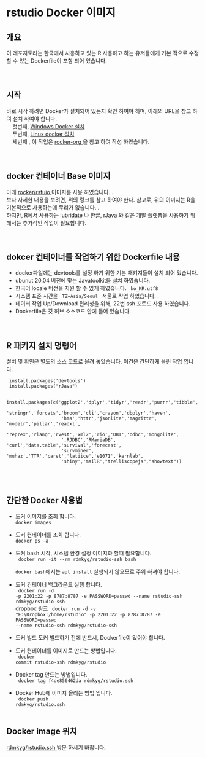 # rstudio Docker 이미지 #

## 개요 ##
  이 레포지토리는  한국에서 사용하고 있는 R 사용하고 하는 유저들에게 기본 적으로 수정 할 수 있는 Dockerfile이 포함 되어 있습니다.  <br><br><br>
  
## 시작 ##
   바로 시작 하려면 Docker가 설치되어 있는지 확인 하여야 하며,  아래의 URL을 참고 하여 설치 하여야 합니다.   
   &nbsp;  &nbsp;  첫번째,  <a href ="https://myjamong.tistory.com/296#:~:text=Windows%20%ED%99%98%EA%B2%BD%EC%97%90%20Docker%20%EC%84%A4%EC%B9%98%ED%95%98%EA%B8%B0%20%EC%9C%84%ED%95%B4%20Docker%20Hub%EC%97%90%EC%84%9C,%EC%95%84%EB%9E%98%20%EC%BB%B4%ED%8F%AC%EB%84%8C%ED%8A%B8%EB%93%A4%EC%9D%B4%20%EC%A0%9C%EA%B3%B5%EB%90%9C%EB%8B%A4.&text=%EC%84%A4%EC%B9%98%ED%8C%8C%EC%9D%BC%EC%9D%84%20%EC%8B%A4%ED%96%89%ED%95%B4%EC%84%9C,%ED%95%98%EB%8A%94%20%EA%B2%83%EC%9D%84%20%ED%99%95%EC%9D%B8%ED%95%A0%20%EC%88%98%20%EC%9E%88%EB%8B%A4.">  Windows Docker 설치 </a> <br>
   &nbsp;  &nbsp;   두번째,  <a href ="https://rdmkyg.blogspot.com/2022/02/ubunt-docker-r-pull-push.html">  Linux docker 설치 </a>  <br>
   &nbsp;  &nbsp;   세번째 ,  이 작업은  <a href ="https://github.com/rocker-org/rocker">  rocker-org </a> 을 참고 하여 작성 하였습니다.  <br><br><br>
   
## docker 컨테이너 Base 이미지 ##
  아래  <a href = "https://github.com/rocker-org/rocker" > rocker/rstuio </a> 이미지를 사용 하였습니다. .  <br>
  보다 자세한 내용을 보려면,   위의 링크를 참고 하여야 한다.  참고로,  위의 이미지는 R을 기본적으로 사용하는데 무리가 없습니다. .     <br>
  하지만,  R에서 사용하는 lubridate 나 한글,  rJava 와 같은 개발 플렛폼을 사용하기 위해서는 추가적인 작업이 필요합니다. <br><br><br> 
  
 
 ## dokcer  컨테이너를 작업하기 위한 Dockerfile  내용 ##
 - docker파일에는 devtools를 설정 하기 위한 기본 패키지들이 설치 되어 있습니다.  
 - ubunut 20.04 버전에 맞는 Javatoolkit을 설치 하였습니다.  
 - 한국어 locale 버전을 지원 할 수 있게 하였습니다.   <code> ko_KR.utf8 </code>
 - 시스템 표준 시간을 <code> TZ=Asia/Seoul </code> 서울로 작업 하였습니다. . 
 - 데이터 작업 Up/Download 편리성을 위해, 22번 ssh 포토드 사용 하였습니다. 
 - Dockerfile은 깃 허브 소스코드 안에 들어 있습니다. <br><br><br>

## R 패키지 설치 명령어 ##
 설치 및 확인은 별도의 소스 코드로 올려 놓았습니다.  이건은 간단하게 올린 작업 입니다. 
 
 ```
  install.packages('devtools')   
  install.packages("rJava")

  install.packages(c('ggplot2','dplyr','tidyr','readr','purrr','tibble','lubridate',
                     'stringr','forcats','broom','cli','crayon','dbplyr','haven',
                     'hms','httr','jsonlite','magrittr', 'modelr','pillar','readxl',
                     'reprex','rlang','rvest','xml2','rio','DBI','odbc','mongolite',
                     ',RJDBC','RMariaDB', 'curl','data.table','survival','forecast',
                     'survminer', 'muhaz','TTR','caret','latiice','e1071','kernlab',
                     'shiny','mailR',"trelliscopejs","showtext"))
```
<br><br>

 ## 간단한 Docker 사용법 ##
 - 도커 이미지를  조회 합니다.  <br>
   <code>docker images</code> <br>
 - 도커 컨테이너를 조회 합니다.   <br>
   <code>docker ps -a </code> <br>
 - 도커 bash 시작, 시스템 환경 설정 이미지화 할때 필요합니다.  <br>
   <code> docker run -it --rm rdmkyg/rstudio-ssh bash </code> <br>
   <code> docker bash</code>에서는 <code>apt install</code> 실행되지 않으므로 주위 하셔야 합니다.   <br>
 - 도커 컨테이너 백그라운드 실행 합니다. <br>
   <code> docker run  -d -p 2201:22  -p 8787:8787  -e PASSWORD=passwd --name rstudio-ssh rdmkyg/rstudio-ssh</code> <br>
   dropbox 링크 <code> docker run  -d  -v "E:\Dropbox:/home/rstudio"  -p 2201:22  -p 8787:8787  -e PASSWORD=passwd --name rstudio-ssh rdmkyg/rstudio-ssh </code> <br>
 -  도커 빌드  도커 빌드하기 전에 반드시,  Dockerfile이 있어야 합니다.   <br>    
 
 - 도커 컨테이너를 이미지로 만드는 방법입니다. <br>
   <code> docker commit rstudio-ssh rdmkyg/rstudio</code>   
 - Docker tag 만드는 방법입니다.  
   <code>   docker tag f4de856462da rdmkyg/rstudio.ssh </code>  <br>
 - Docker Hub에 이미지 올리는 방법 입니다. <br>
   <code> docker push rdmkyg/rstudio.ssh </code> <br><br>

 ## Docker image 위치  ##
   <a href ="https://hub.docker.com/repository/docker/rdmkyg/rstudio.ssh" >  rdmkyg/rstudio.ssh  </a> 방문 하시기 바랍니다. 

   

   
   
  
   
   

